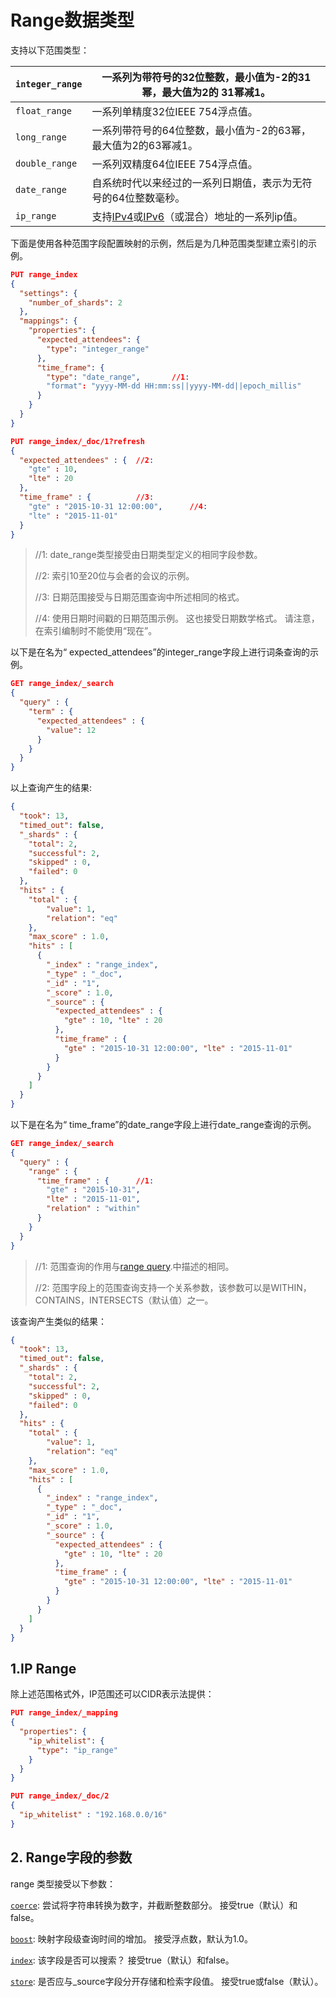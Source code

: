 # Range数据类型

支持以下范围类型：

| `integer_range` | 一系列为带符号的32位整数，最小值为-2的31幂，最大值为2的 31幂减1。 |
| --------------- | ------------------------------------------------------------ |
| `float_range`   | 一系列单精度32位IEEE 754浮点值。                             |
| `long_range`    | 一系列带符号的64位整数，最小值为-2的63幂，最大值为2的63幂减1。 |
| `double_range`  | 一系列双精度64位IEEE 754浮点值。                             |
| `date_range`    | 自系统时代以来经过的一系列日期值，表示为无符号的64位整数毫秒。 |
| `ip_range`      | 支持[IPv4](https://en.wikipedia.org/wiki/IPv4)或[IPv6](https://en.wikipedia.org/wiki/IPv6)（或混合）地址的一系列ip值。 |

下面是使用各种范围字段配置映射的示例，然后是为几种范围类型建立索引的示例。

```json
PUT range_index
{
  "settings": {
    "number_of_shards": 2
  },
  "mappings": {
    "properties": {
      "expected_attendees": {
        "type": "integer_range"
      },
      "time_frame": {
        "type": "date_range", 		//1:
        "format": "yyyy-MM-dd HH:mm:ss||yyyy-MM-dd||epoch_millis"
      }
    }
  }
}

PUT range_index/_doc/1?refresh
{
  "expected_attendees" : { 	//2:
    "gte" : 10,
    "lte" : 20
  },
  "time_frame" : { 			//3:
    "gte" : "2015-10-31 12:00:00",		//4: 
    "lte" : "2015-11-01"
  }
}
```

> //1: date_range类型接受由日期类型定义的相同字段参数。
>
>
> //2: 索引10至20位与会者的会议的示例。
>
>
> //3: 日期范围接受与日期范围查询中所述相同的格式。
>
>
> //4: 使用日期时间戳的日期范围示例。 这也接受日期数学格式。 请注意，在索引编制时不能使用“现在”。



以下是在名为“ expected_attendees”的integer_range字段上进行词条查询的示例。

```json
GET range_index/_search
{
  "query" : {
    "term" : {
      "expected_attendees" : {
        "value": 12
      }
    }
  }
}
```

以上查询产生的结果:

```json
{
  "took": 13,
  "timed_out": false,
  "_shards" : {
    "total": 2,
    "successful": 2,
    "skipped" : 0,
    "failed": 0
  },
  "hits" : {
    "total" : {
        "value": 1,
        "relation": "eq"
    },
    "max_score" : 1.0,
    "hits" : [
      {
        "_index" : "range_index",
        "_type" : "_doc",
        "_id" : "1",
        "_score" : 1.0,
        "_source" : {
          "expected_attendees" : {
            "gte" : 10, "lte" : 20
          },
          "time_frame" : {
            "gte" : "2015-10-31 12:00:00", "lte" : "2015-11-01"
          }
        }
      }
    ]
  }
}
```

以下是在名为“ time_frame”的date_range字段上进行date_range查询的示例。

```json
GET range_index/_search
{
  "query" : {
    "range" : {
      "time_frame" : { 		//1:
        "gte" : "2015-10-31",
        "lte" : "2015-11-01",
        "relation" : "within" 
      }
    }
  }
}
```

> //1: 范围查询的作用与[range query](https://www.elastic.co/guide/en/elasticsearch/reference/7.6/query-dsl-range-query.html).中描述的相同。
>
>
> //2: 范围字段上的范围查询支持一个关系参数，该参数可以是WITHIN，CONTAINS，INTERSECTS（默认值）之一。

该查询产生类似的结果：

```json
{
  "took": 13,
  "timed_out": false,
  "_shards" : {
    "total": 2,
    "successful": 2,
    "skipped" : 0,
    "failed": 0
  },
  "hits" : {
    "total" : {
        "value": 1,
        "relation": "eq"
    },
    "max_score" : 1.0,
    "hits" : [
      {
        "_index" : "range_index",
        "_type" : "_doc",
        "_id" : "1",
        "_score" : 1.0,
        "_source" : {
          "expected_attendees" : {
            "gte" : 10, "lte" : 20
          },
          "time_frame" : {
            "gte" : "2015-10-31 12:00:00", "lte" : "2015-11-01"
          }
        }
      }
    ]
  }
}
```



## 1.IP Range

除上述范围格式外，IP范围还可以CIDR表示法提供：

```json
PUT range_index/_mapping
{
  "properties": {
    "ip_whitelist": {
      "type": "ip_range"
    }
  }
}

PUT range_index/_doc/2
{
  "ip_whitelist" : "192.168.0.0/16"
}
```



## 2. Range字段的参数
range 类型接受以下参数：

[`coerce`](https://www.elastic.co/guide/en/elasticsearch/reference/7.6/coerce.html): 	尝试将字符串转换为数字，并截断整数部分。 接受true（默认）和false。

[`boost`](https://www.elastic.co/guide/en/elasticsearch/reference/7.6/mapping-boost.html): 	 映射字段级查询时间的增加。 接受浮点数，默认为1.0。

[`index`](https://www.elastic.co/guide/en/elasticsearch/reference/7.6/mapping-index.html): 	该字段是否可以搜索？ 接受true（默认）和false。

[`store`](https://www.elastic.co/guide/en/elasticsearch/reference/7.6/mapping-store.html):	 是否应与_source字段分开存储和检索字段值。 接受true或false（默认）。

